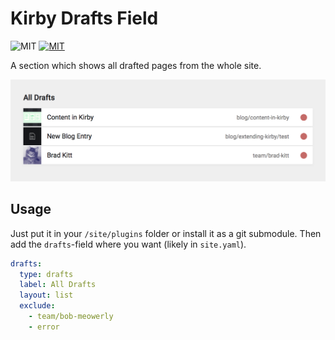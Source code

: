 # Kirby Drafts Field

![MIT](https://img.shields.io/badge/Kirby-3-green.svg)
[![MIT](https://img.shields.io/badge/license-MIT-blue.svg)](https://raw.githubusercontent.com/wottpal/kirby-anchor-headings/master/LICENSE)


A section which shows all drafted pages from the whole site.

![Kirby Drafts Field](drafts-field.png)


## Usage

Just put it in your `/site/plugins` folder or install it as a git submodule. Then add the `drafts`-field where you want (likely in `site.yaml`).

```yaml
drafts:
  type: drafts
  label: All Drafts
  layout: list
  exclude:
    - team/bob-meowerly
    - error
```
